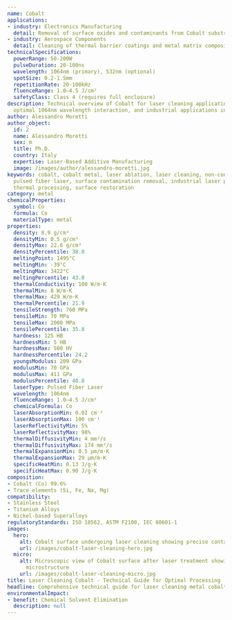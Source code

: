 ```yaml
---
name: Cobalt
applications:
- industry: Electronics Manufacturing
  detail: Removal of surface oxides and contaminants from Cobalt substrates
- industry: Aerospace Components
  detail: Cleaning of thermal barrier coatings and metal matrix composites
technicalSpecifications:
  powerRange: 50-200W
  pulseDuration: 20-100ns
  wavelength: 1064nm (primary), 532nm (optional)
  spotSize: 0.2-1.5mm
  repetitionRate: 20-100kHz
  fluenceRange: 1.0–4.5 J/cm²
  safetyClass: Class 4 (requires full enclosure)
description: Technical overview of Cobalt for laser cleaning applications, including
  optimal 1064nm wavelength interaction, and industrial applications in surface preparation.
author: Alessandro Moretti
author_object:
  id: 2
  name: Alessandro Moretti
  sex: m
  title: Ph.D.
  country: Italy
  expertise: Laser-Based Additive Manufacturing
  image: /images/author/alessandro-moretti.jpg
keywords: cobalt, cobalt metal, laser ablation, laser cleaning, non-contact cleaning,
  pulsed fiber laser, surface contamination removal, industrial laser parameters,
  thermal processing, surface restoration
category: metal
chemicalProperties:
  symbol: Co
  formula: Co
  materialType: metal
properties:
  density: 8.9 g/cm³
  densityMin: 0.5 g/cm³
  densityMax: 22.6 g/cm³
  densityPercentile: 38.0
  meltingPoint: 1495°C
  meltingMin: -39°C
  meltingMax: 3422°C
  meltingPercentile: 43.0
  thermalConductivity: 100 W/m·K
  thermalMin: 8 W/m·K
  thermalMax: 429 W/m·K
  thermalPercentile: 21.9
  tensileStrength: 760 MPa
  tensileMin: 70 MPa
  tensileMax: 2000 MPa
  tensilePercentile: 35.8
  hardness: 125 HB
  hardnessMin: 5 HB
  hardnessMax: 500 HV
  hardnessPercentile: 24.2
  youngsModulus: 209 GPa
  modulusMin: 70 GPa
  modulusMax: 411 GPa
  modulusPercentile: 40.8
  laserType: Pulsed Fiber Laser
  wavelength: 1064nm
  fluenceRange: 1.0–4.5 J/cm²
  chemicalFormula: Co
  laserAbsorptionMin: 0.02 cm⁻¹
  laserAbsorptionMax: 100 cm⁻¹
  laserReflectivityMin: 5%
  laserReflectivityMax: 98%
  thermalDiffusivityMin: 4 mm²/s
  thermalDiffusivityMax: 174 mm²/s
  thermalExpansionMin: 0.5 µm/m·K
  thermalExpansionMax: 29 µm/m·K
  specificHeatMin: 0.13 J/g·K
  specificHeatMax: 0.90 J/g·K
composition:
- Cobalt (Co) 99.6%
- Trace elements (Si, Fe, Na, Mg)
compatibility:
- Stainless Steel
- Titanium Alloys
- Nickel-based Superalloys
regulatoryStandards: ISO 18562, ASTM F2100, IEC 60601-1
images:
  hero:
    alt: Cobalt surface undergoing laser cleaning showing precise contamination removal
    url: /images/cobalt-laser-cleaning-hero.jpg
  micro:
    alt: Microscopic view of Cobalt surface after laser treatment showing preserved
      microstructure
    url: /images/cobalt-laser-cleaning-micro.jpg
title: Laser Cleaning Cobalt - Technical Guide for Optimal Processing
headline: Comprehensive technical guide for laser cleaning metal cobalt
environmentalImpact:
- benefit: Chemical Solvent Elimination
  description: null
---
```

